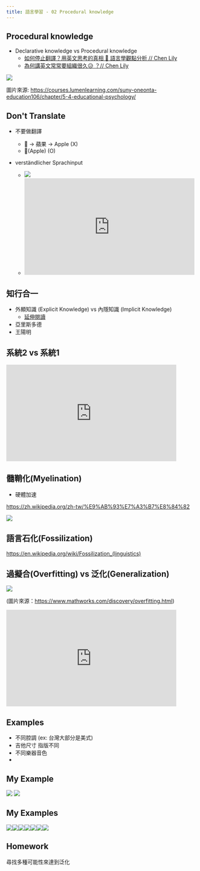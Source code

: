 ```yaml
---
title: 語言學習 - 02 Procedural knowledge
---
```


<div class="slide">

## Procedural knowledge

* Declarative knowledge vs Procedural knowledge
  * [如何停止翻譯？用英文思考的真相 🧠 語言學觀點分析 // Chen Lily](https://www.youtube.com/watch?v=WxYnyqgO77M)
  * [為何講英文常常要組織很久😥 ？// Chen Lily](https://www.youtube.com/watch?v=XyvhHth6FYQ)

<img src="https://s3-us-west-2.amazonaws.com/courses-images/wp-content/uploads/sites/3347/2019/07/07143247/Picture19.png">

圖片來源: https://courses.lumenlearning.com/suny-oneonta-education106/chapter/5-4-educational-psychology/

</div>

<div class="slide">

## Don't Translate

* 不要做翻譯
  * 🍎 -> 蘋果 -> Apple (X)
  * 🍎(Apple) (O)

* verständlicher Sprachinput
  * <img src="./verständlicher Sprachinput.webp">
  * <iframe width="450" height="255" src="https://www.youtube.com/embed/rw-DW_YlfoI" title=" If You Are A Beginner Watch This NOW! Easy Spanish! " frameborder="0" ></iframe>

</div>

<div class="slide">

## 知行合一

* 外顯知識 (Explicit Knowledge) vs 內隱知識 (Implicit Knowledge)
  * [延伸閱讀](https://alchemy.posetmage.com/Content/Article/Social%20Science/Psychology/Cognitive/Tacit%20Knowledge.html)
* 亞里斯多德
* 王陽明

</div>


<div class="slide">

## 系統2 vs 系統1

<iframe width="450" height="255" src="https://www.youtube.com/embed/8RHGYApR4yY" title="【漫士】为什么要求在比赛中留意提子是反人类的" frameborder="0" ></iframe>

</div>

<div class="slide">

## 髓鞘化(Myelination)

* 硬體加速

https://zh.wikipedia.org/zh-tw/%E9%AB%93%E7%A3%B7%E8%84%82

<img src="https://upload.wikimedia.org/wikipedia/commons/thumb/4/48/Saltatory_Conduction.gif/250px-Saltatory_Conduction.gif">

</div>

<div class="slide">

## 語言石化(Fossilization)

https://en.wikipedia.org/wiki/Fossilization_(linguistics)

</div>


<div class="slide">

## 過擬合(Overfitting) vs 泛化(Generalization)

<img src="https://www.mathworks.com/discovery/overfitting/_jcr_content/mainParsys/image.adapt.full.medium.svg/1686825007300.svg" style="background-color: white;">

(圖片來源：https://www.mathworks.com/discovery/overfitting.html)

<iframe width="450" height="255" src="https://www.youtube.com/embed/AJ1TR28KNqY" title="“影分身之术”！训练50亿次的AI能有多智能" frameborder="0" ></iframe>

</div>

<div class="slide">

## Examples

* 不同腔調 (ex: 台灣大部分是美式)
* 吉他尺寸 指版不同
* 不同樂器音色
* 

</div>


<div class="slide">

## My Example

<img src="./着せ恋-comic.webp">
<img src="./着せ恋-anime.webp">


</div>


<div class="slide">


## My Examples

<img src="./font1.webp"><img src="./font2.webp"><img src="./font3.webp"><img src="./font4.webp"><img src="./font5.webp"><img src="./font6.webp"><img src="./font7.webp">

</div>

<div class="slide">

## Homework

尋找多種可能性來達到泛化

</div>
